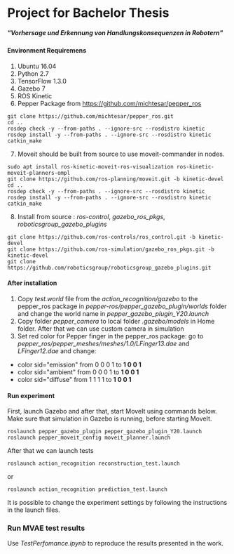 # Project for Bachelor Thesis
##### "Vorhersage und Erkennung von Handlungskonsequenzen in Robotern"
#### Environment Requiremens
1. Ubuntu 16.04
2. Python 2.7
3. TensorFlow 1.3.0
4. Gazebo 7
5. ROS Kinetic
6. Pepper Package from https://github.com/michtesar/pepper_ros
```
git clone https://github.com/michtesar/pepper_ros.git
cd ..
rosdep check -y --from-paths . --ignore-src --rosdistro kinetic
rosdep install -y --from-paths . --ignore-src --rosdistro kinetic
catkin_make
```
7. Moveit should be built from source to use moveit-commander in nodes.
```
sudo apt install ros-kinetic-moveit-ros-visualization ros-kinetic-moveit-planners-ompl 
git clone https://github.com/ros-planning/moveit.git -b kinetic-devel
cd ..
rosdep check -y --from-paths . --ignore-src --rosdistro kinetic
rosdep install -y --from-paths . --ignore-src --rosdistro kinetic
catkin_make
```
8. Install from source : *ros-control*, *gazebo_ros_pkgs*, *roboticsgroup_gazebo_plugins*

```
git clone https://github.com/ros-controls/ros_control.git -b kinetic-devel
git clone https://github.com/ros-simulation/gazebo_ros_pkgs.git -b kinetic-devel
git clone https://github.com/roboticsgroup/roboticsgroup_gazebo_plugins.git
```

#### After installation

1. Copy *test.world* file from the *action_recognition/gazebo*
to the pepper_ros package in *pepper-ros/pepper_gazebo_plugin/worlds* folder and change the world name in
*pepper_gazebo_plugin_Y20.launch*
2. Copy folder *pepper_camera* to local folder *.gazebo/models* in Home folder. After that we can use custom camera in simulation
3. Set red color for Pepper finger in the pepper_ros package:
go to *pepper_ros/pepper_meshes/meshes/1.0/LFinger13.dae* and *LFinger12.dae* and change:
- color sid="emission" from 0 0 0 1 to **1 0 0 1**
- color sid="ambient" from 0 0 0 1 to **1 0 0 1**
- color sid="diffuse" from 1 1 1 1 to **1 0 0 1**
#### Run experiment

First,  launch Gazebo and after that, start MoveIt using commands below. Make sure that simulation in Gazebo is running, before starting MoveIt.

```
roslaunch pepper_gazebo_plugin pepper_gazebo_plugin_Y20.launch
roslaunch pepper_moveit_config moveit_planner.launch
```
After that we can launch tests
```
roslaunch action_recognition reconstruction_test.launch
```
or 
```
roslaunch action_recognition prediction_test.launch
```
It is possible to change the experiment settings by following the instructions in the launch files.

### Run MVAE test results

Use *TestPerfomance.ipynb* to reproduce the results presented in the work.
